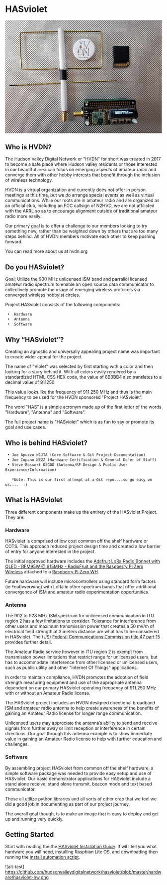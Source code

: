 # HASviolet


![alt-test](https://github.com/hudsonvalleydigitalnetwork/hasviolet/blob/master/hardware/HVDN_HASviolet_Git_Banner_1.jpg)

## Who is HVDN?

The Hudson Valley Digital Network or "HVDN" for short was created in 2017 to become a safe place where Hudson valley residents or those interested in our beautiful area can focus on emerging aspects of amateur radio and converge them with other hobby interests that benefit through the inclusion of wireless technology.  

HVDN is a virtual organization and currently does not offer in person meetings at this time, but we do arrange special events as well as virtual communications. While our roots are in amateur radio and are organized as an official club, including an FCC callsign of N2HVD, we are not affiliated with the ARRL so as to encourage alignment outside of traditional amateur radio more easily. 

Our primary goal is to offer a challenge to our members looking to try something new, rather than be weighted down by others that are too many steps behind.  All of HVDN members motivate each other to keep pushing forward.

You can read more about us at hvdn.org 

## Do you HASviolet?

Goal: Utilize the 900 MHz unlicensed ISM band and parrallel licensed amateur radio spectrum to enable an open source data communicator to collectively promote the usage of emerging wireless protocols via converged wireless hobbyist circles. 

Project HASviolet consists of the following components:

     •	Hardware
     •	Antenna
     •	Software
     
## Why “HASviolet”?

Creating an agnostic and universally appealing project name was important to create wider appeal for the project. 

The name of "Violet" was selected by first starting with a color and then looking for a story behind it. With all colors easily rendered by a standardized HTML CSS HEX code, the value of 8B0BB4 also translates to a decimal value of 911250. 

This value looks like the frequency of 911.250 MHz and thus is the main frequency to be used for the HVDN sponsored "Project HASviolet".  

The word "HAS" is a simple acronym made up of the first letter of the words "Hardware", "Antenna" and "Software". 

The full project name is "HASviolet" which is as fun to say or promote its goal and use cases.

## Who is behind HASviolet?

     • Joe Apuzzo N1JTA (Core Software & Git Project Documentation)
     • Joe Cupano NE2Z (Hardware Certification & General Do'er of Stuff)
     • Steve Bossert K2GOG (Antenna/RF Design & Public User Experience/Information)

       *Note: This is our first attempt at a Git repo....so go easy on us....  :)

## What is HASviolet

Three different components make up the entirety of the HASviolet Project. They are: 

### Hardware 
HASviolet is comprised of low cost common off the shelf hardware or COTS. This approach reduced project design time and created a low barrier of entry for anyone interested in the project. 

The initial approved hardware includes the [Adafruit LoRa Radio Bonnet with OLED - RFM95W @ 915MHz - RadioFruit and the Raspberry Pi Zero Wireless](https://www.adafruit.com/product/4074) attached to a [Raspberry Pi Zero WH](https://www.adafruit.com/product/3708). 

Future hardware will include microcontrollers using standard form factors (ie Feathwerwing) with LoRa in other spectrum bands that offer additional convergence of ISM and amateur radio experimentation opportunities.

### Antenna
The 902 to 928 MHz ISM spectrum for unlicensed communication in ITU region 2 has a few limitations to consider. Tolerance for interference from other users and maximum transmission power that creates a 50 mV/m of electrical field strength at 3 meters distance are what has to be considered in HASviolet. The (US) [Federal Communications Commission title 47 part 15](https://www.fcc.gov/wireless/bureau-divisions/technologies-systems-and-innovation-division/rules-regulations-title-47) provides further detail. 

The Amateur Radio service however in ITU region 2 is exempt from transmission power limitations that restrict range for unlicensed users, but has to accommodate interference from other licensed or unlicensed users, such as public utility and other "Internet Of Things" applications. 

In order to maintain compliance, HVDN promotes the adoption of field strength measuring equipment and use of the appropriate antenna dependent on our primary HASviolet operating frequency of 911.250 MHz with or without an Amateur Radio license.

The HASviolet project includes an HVDN designed directional broadband ISM and amateur radio antenna to help create awareness of the benefits of gaining an Amateur Radio license for longer range communication. 

Unlicensed users may appreciate the antenna’s ability to send and receive signals from further away or limit reception or interference in certain directions.  Our goal through this antenna example is to show immediate value in gaining an Amateur Radio license to help with further education and challenges.

### Software 

By assembling project HASviolet from common off the shelf hardware, a simple software package was needed to provide easy setup and use of HASviolet.  Our basic demonstrator applications for HASviolet include a stand alone receive, stand alone transmit, beacon mode and text based communicator.

These all utilize python libraries and all sorts of other crap that we feel we did a good job in documenting as part of our project journey. 

The overall goal though, is to make an image that is easy to deploy and get up and running very quickly.

## Getting Started

Start with reading the the [HASviolet Installation Guide](https://github.com/hudsonvalleydigitalnetwork/hasviolet/blob/master/HASviolet_Installation_Guide_v1-1.pdf). It wil     l tell you what hardware you will need, installing Raspbian Lite OS, and downloading then running the [install automation script](https://github.com/hudsonvalleydigitalnetwork/hasviolet/blob/master/HASviolet_install.sh).

![alt-test] https://github.com/hudsonvalleydigitalnetwork/hasviolet/blob/master/hardware/hasviolet-hw.png

